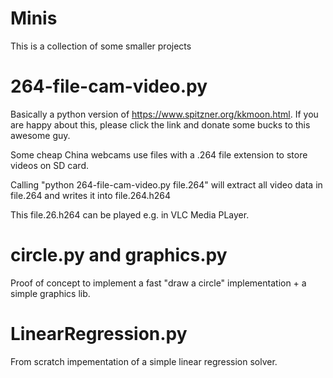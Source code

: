 # Minis
This is a collection of some smaller projects

# 264-file-cam-video.py
Basically a python version of https://www.spitzner.org/kkmoon.html. If you are happy about this, please click the link and donate some bucks to this awesome guy.

Some cheap China webcams use files with a .264 file extension to store videos on SD card.

Calling "python 264-file-cam-video.py file.264" will extract all video data in file.264 and writes it into file.264.h264

This file.26.h264 can be played e.g. in VLC Media PLayer.

# circle.py and graphics.py
Proof of concept to implement a fast "draw a circle" implementation + a simple graphics lib.

# LinearRegression.py
From scratch impementation of a simple linear regression solver.

